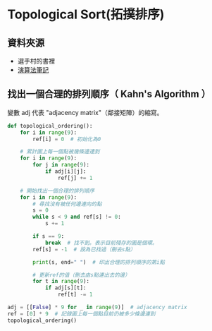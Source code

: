 # Topological Sort(拓撲排序)


## 資料夾源
- 選手村的書裡
- [演算法筆記](https://web.ntnu.edu.tw/~algo/DirectedAcyclicGraph.html)

## 找出一個合理的排列順序（ Kahn's Algorithm ）
變數 adj 代表 "adjacency matrix"（鄰接矩陣）的縮寫。
```python
def topological_ordering():
    for i in range(9):
        ref[i] = 0  # 初始化為0

    # 累計圖上每一個點被幾條邊連到
    for i in range(9):
        for j in range(9):
            if adj[i][j]:
                ref[j] += 1

    # 開始找出一個合理的排列順序
    for i in range(9):
        # 尋找沒有被任何邊連向的點
        s = 0
        while s < 9 and ref[s] != 0:
            s += 1

        if s == 9:
            break  # 找不到。表示目前殘存的圖是個環。
        ref[s] = -1  # 設為已找過（刪去s點）

        print(s, end=" ")  # 印出合理的排列順序的第i點

        # 更新ref的值（刪去由s點連出去的邊）
        for t in range(9):
            if adj[s][t]:
                ref[t] -= 1

adj = [[False] * 9 for _ in range(9)]  # adjacency matrix
ref = [0] * 9  # 記錄圖上每一個點目前仍被多少條邊連到
topological_ordering()
```